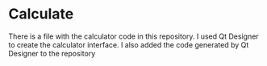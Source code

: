 # Calculate

There is a file with the calculator code in this repository. I used Qt Designer to create the calculator interface. I also added the code generated by Qt Designer to the repository
